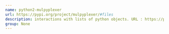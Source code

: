 ```yaml
---
name: python2-mulpyplexer
url: https://pypi.org/project/mulpyplexer/#files
description: interactions with lists of python objects. URL : https://pypi.org/project/mulpyplexer/#files Groups : None
group: None
---
```


